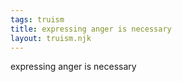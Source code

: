 ```yaml
---
tags: truism
title: expressing anger is necessary
layout: truism.njk
---
```


expressing anger is necessary